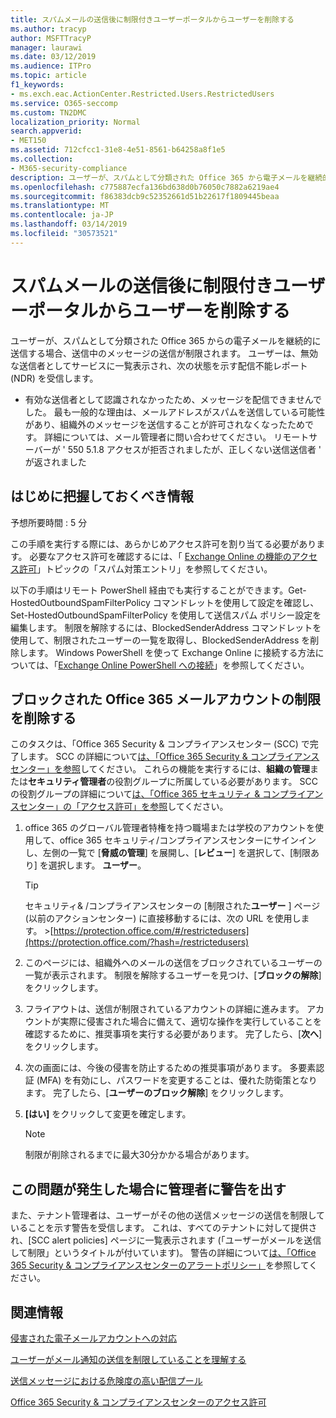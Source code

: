 ```yaml
---
title: スパムメールの送信後に制限付きユーザーポータルからユーザーを削除する
ms.author: tracyp
author: MSFTTracyP
manager: laurawi
ms.date: 03/12/2019
ms.audience: ITPro
ms.topic: article
f1_keywords:
- ms.exch.eac.ActionCenter.Restricted.Users.RestrictedUsers
ms.service: O365-seccomp
ms.custom: TN2DMC
localization_priority: Normal
search.appverid:
- MET150
ms.assetid: 712cfcc1-31e8-4e51-8561-b64258a8f1e5
ms.collection:
- M365-security-compliance
description: ユーザーが、スパムとして分類された Office 365 から電子メールを継続的に送信した場合、それ以上メッセージを送信することはできません。
ms.openlocfilehash: c775887ecfa136bd638d0b76050c7882a6219ae4
ms.sourcegitcommit: f86383dcb9c52352661d51b22617f1809445beaa
ms.translationtype: MT
ms.contentlocale: ja-JP
ms.lasthandoff: 03/14/2019
ms.locfileid: "30573521"
---
```

# <a name="removing-a-user-from-the-restricted-users-portal-after-sending-spam-email"></a>スパムメールの送信後に制限付きユーザーポータルからユーザーを削除する

ユーザーが、スパムとして分類された Office 365 からの電子メールを継続的に送信する場合、送信中のメッセージの送信が制限されます。 ユーザーは、無効な送信者としてサービスに一覧表示され、次の状態を示す配信不能レポート (NDR) を受信します。

- 有効な送信者として認識されなかったため、メッセージを配信できませんでした。 最も一般的な理由は、メールアドレスがスパムを送信している可能性があり、組織外のメッセージを送信することが許可されなくなったためです。 詳細については、メール管理者に問い合わせてください。 リモートサーバーが ' 550 5.1.8 アクセスが拒否されましたが、正しくない送信送信者 ' が返されました

## <a name="what-do-you-need-to-know-before-you-begin"></a>はじめに把握しておくべき情報
<a name="sectionSection0"> </a>

予想所要時間 : 5 分
  
この手順を実行する際には、あらかじめアクセス許可を割り当てる必要があります。 必要なアクセス許可を確認するには、「 [Exchange Online の機能のアクセス許可](http://technet.microsoft.com/library/15073ce1-0917-403b-8839-02a2ebc96e16.aspx)」トピックの「スパム対策エントリ」を参照してください。

以下の手順はリモート PowerShell 経由でも実行することができます。Get-HostedOutboundSpamFilterPolicy コマンドレットを使用して設定を確認し、 Set-HostedOutboundSpamFilterPolicy を使用して送信スパム ポリシー設定を編集します。 制限を解除するには、BlockedSenderAddress コマンドレットを使用して、制限されたユーザーの一覧を取得し、BlockedSenderAddress を削除します。 Windows PowerShell を使って Exchange Online に接続する方法については、「[Exchange Online PowerShell への接続](https://go.microsoft.com/fwlink/p/?linkid=396554)」を参照してください。

## <a name="remove-restrictions-for-a-blocked-office-365-email-account"></a>ブロックされた Office 365 メールアカウントの制限を削除する

このタスクは、「Office 365 Security & コンプライアンスセンター (SCC) で完了します。 SCC の詳細について[は、「Office 365 Security & コンプライアンスセンター」を参照](go-to-the-securitycompliance-center.md)してください。 これらの機能を実行するには、**組織の管理**または**セキュリティ管理者**の役割グループに所属している必要があります。 SCC の役割グループの詳細について[は、「Office 365 セキュリティ & コンプライアンスセンター」の「アクセス許可」を参照](permissions-in-the-security-and-compliance-center.md)してください。

1. office 365 のグローバル管理者特権を持つ職場または学校のアカウントを使用して、office 365 セキュリティ/コンプライアンスセンターにサインインし、左側の一覧で [**脅威の管理**] を展開し、[**レビュー**] を選択して、[制限あり] を選択します。 **ユーザー**。
    
    > [!TIP]
    > セキュリティ&amp; /コンプライアンスセンターの [制限された**ユーザー** ] ページ (以前のアクションセンター) に直接移動するには、次の URL を使用します。 >[https://protection.office.com/#/restrictedusers](https://protection.office.com/?hash=/restrictedusers)

2. このページには、組織外へのメールの送信をブロックされているユーザーの一覧が表示されます。  制限を解除するユーザーを見つけ、[**ブロックの解除**] をクリックします。

3. フライアウトは、送信が制限されているアカウントの詳細に進みます。 アカウントが実際に侵害された場合に備えて、適切な操作を実行していることを確認するために、推奨事項を実行する必要があります。 完了したら、[**次へ**] をクリックします。

4. 次の画面には、今後の侵害を防止するための推奨事項があります。 多要素認証 (MFA) を有効にし、パスワードを変更することは、優れた防衛策となります。 完了したら、[**ユーザーのブロック解除**] をクリックします。

5. **[はい]** をクリックして変更を確定します。

    > [!NOTE]
    > 制限が削除されるまでに最大30分かかる場合があります。 

## <a name="making-sure-admins-are-alerted-when-this-happens"></a>この問題が発生した場合に管理者に警告を出す

また、テナント管理者は、ユーザーがその他の送信メッセージの送信を制限していることを示す警告を受信します。 これは、すべてのテナントに対して提供され、[SCC alert policies] ページに一覧表示されます (「ユーザーがメールを送信して制限」というタイトルが付いています)。 警告の詳細について[は、「Office 365 Security & コンプライアンスセンターのアラートポリシー」](https://docs.microsoft.com/en-us/office365/securitycompliance/alert-policies)を参照してください。

## <a name="for-more-information"></a>関連情報

[侵害された電子メールアカウントへの対応](responding-to-a-compromised-email-account.md)

[ユーザーがメール通知の送信を制限していることを理解する](https://docs.microsoft.com/en-us/office365/securitycompliance/alert-policies)

[送信メッセージにおける危険度の高い配信プール](high-risk-delivery-pool-for-outbound-messages.md)

[Office 365 Security & コンプライアンスセンターのアクセス許可](permissions-in-the-security-and-compliance-center.md)
